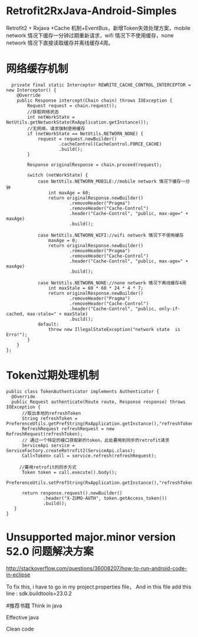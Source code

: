# Retrofit2RxJava-Android-Simples
Retrofit2 + Rxjava +Cache 机制+EventBus，新增Token失效处理方案，mobile network 情况下缓存一分钟过期重新请求，wifi 情况下不使用缓存，none network 情况下直接读取缓存并离线缓存4周。



# 网络缓存机制

      private final static Interceptor REWRITE_CACHE_CONTROL_INTERCEPTOR = new Interceptor() {
        @Override
        public Response intercept(Chain chain) throws IOException {
            Request request = chain.request();
            //获取网络状态
            int netWorkState = NetUtils.getNetworkState(RxApplication.getInstance());
            //无网络，请求强制使用缓存
            if (netWorkState == NetUtils.NETWORN_NONE) {
                request = request.newBuilder()
                        .cacheControl(CacheControl.FORCE_CACHE)
                        .build();
            }

            Response originalResponse = chain.proceed(request);

            switch (netWorkState) {
                case NetUtils.NETWORN_MOBILE://mobile network 情况下缓存一分钟
                    int maxAge = 60;
                    return originalResponse.newBuilder()
                            .removeHeader("Pragma")
                            .removeHeader("Cache-Control")
                            .header("Cache-Control", "public, max-age=" + maxAge)
                            .build();

                case NetUtils.NETWORN_WIFI://wifi network 情况下不使用缓存
                    maxAge = 0;
                    return originalResponse.newBuilder()
                            .removeHeader("Pragma")
                            .removeHeader("Cache-Control")
                            .header("Cache-Control", "public, max-age=" + maxAge)
                            .build();

                case NetUtils.NETWORN_NONE://none network 情况下离线缓存4周
                    int maxStale = 60 * 60 * 24 * 4 * 7;
                    return originalResponse.newBuilder()
                            .removeHeader("Pragma")
                            .removeHeader("Cache-Control")
                            .header("Cache-Control", "public, only-if-cached, max-stale=" + maxStale)
                            .build();
                default:
                    throw new IllegalStateException("network state  is Erro!");
            }
        }
    };

# Token过期处理机制

    public class TokenAuthenticator implements Authenticator {
      @Override
      public Request authenticate(Route route, Response response) throws IOException {
          //取出本地的refreshToken
          String refreshToken = PreferenceUtils.getPrefString(RxApplication.getInstance(),"refreshToken","");
          RefreshRequest refreshRequest = new RefreshRequest(refreshToken);
          // 通过一个特定的接口获取新的token，此处要用到同步的retrofit请求
          ServiceApi service = ServiceFactory.createRetrofit2(ServiceApi.class);
          Call<Token> call = service.refresh(refreshRequest);

         //要用retrofit的同步方式
          Token token = call.execute().body();
          PreferenceUtils.setPrefString(RxApplication.getInstance(),"refreshToken",token.getRefresh_token());

          return response.request().newBuilder()
                  .header("X-ZUMO-AUTH", token.getAccess_token())
                  .build();
       }
    }
# Unsupported major.minor version 52.0 问题解决方案
http://stackoverflow.com/questions/36008207/how-to-run-android-code-in-eclipse

To fix this, i have to go in my project.properties file，
And in this file add this line : sdk.buildtools=23.0.2

#推荐书籍
Think in java

Effective java

Clean code
